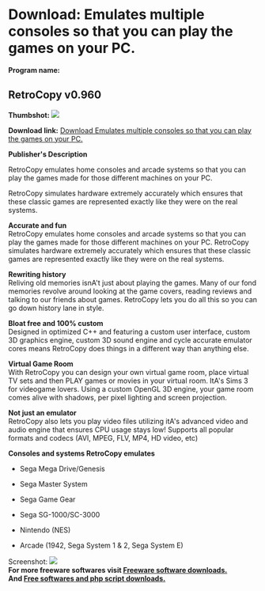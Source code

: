 # Download: Emulates multiple consoles so that you can play the games on your PC.

**Program name:**

## RetroCopy v0.960

  
**Thumbshot:** ![](http://www.freewarefiles.com/screenshot/retrocopy_md.jpg)   
  
**Download link:** [Download Emulates multiple consoles so that you can play the games on your PC.](http://freesoftwares.boysofts.com/RetroCopy_program_68922.html)  
  


**Publisher's Description**  
  


RetroCopy emulates home consoles and arcade systems so that you can play the games made for those different machines on your PC. 

RetroCopy simulates hardware extremely accurately which ensures that these classic games are represented exactly like they were on the real systems.

**Accurate and fun**  
RetroCopy emulates home consoles and arcade systems so that you can play the games made for those different machines on your PC. RetroCopy simulates hardware extremely accurately which ensures that these classic games are represented exactly like they were on the real systems.  
  
**Rewriting history**  
Reliving old memories isnA't just about playing the games. Many of our fond memories revolve around looking at the game covers, reading reviews and talking to our friends about games. RetroCopy lets you do all this so you can go down history lane in style.  
  
**Bloat free and 100% custom**  
Designed in optimized C++ and featuring a custom user interface, custom 3D graphics engine, custom 3D sound engine and cycle accurate emulator cores means RetroCopy does things in a different way than anything else.  
  
**Virtual Game Room**  
With RetroCopy you can design your own virtual game room, place virtual TV sets and then PLAY games or movies in your virtual room. ItA's Sims 3 for videogame lovers. Using a custom OpenGL 3D engine, your game room comes alive with shadows, per pixel lighting and screen projection.  
  
**Not just an emulator**  
RetroCopy also lets you play video files utilizing itA's advanced video and audio engine that ensures CPU usage stays low! Supports all popular formats and codecs (AVI, MPEG, FLV, MP4, HD video, etc)  
  
**Consoles and systems RetroCopy emulates**  


  * Sega Mega Drive/Genesis  

  * Sega Master System   

  * Sega Game Gear   

  * Sega SG-1000/SC-3000   

  * Nintendo (NES)   

  * Arcade (1942, Sega System 1 & 2, Sega System E) 

  
  
Screenshot: ![](http://www.freewarefiles.com/screenshot/retrocopy.jpg)   
**For more freeware softwares visit [Freeware software downloads.](http://freesoftwares.boysofts.com/)**   
**And [Free softwares and php script downloads.](http://www.boysofts.com/)**
